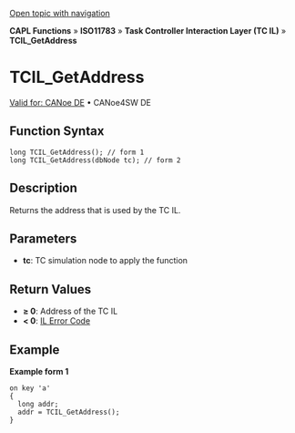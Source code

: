 [Open topic with navigation](../../../../../../CANoeDEFamily.htm#Topics/CAPLFunctions/ISO11783/ISOInteractionLayerTC/Functions/CAPLfunctionIso11783TCILGetAddress.md)

**CAPL Functions** » **ISO11783** » **Task Controller Interaction Layer (TC IL)** » **TCIL_GetAddress**

# TCIL_GetAddress

[Valid for: CANoe DE](../../../../Shared/FeatureAvailability.md) • CANoe4SW DE

## Function Syntax

```plaintext
long TCIL_GetAddress(); // form 1
long TCIL_GetAddress(dbNode tc); // form 2
```

## Description

Returns the address that is used by the TC IL.

## Parameters

- **tc**: TC simulation node to apply the function

## Return Values

- **≥ 0**: Address of the TC IL
- **< 0**: [IL Error Code](../../../CAPLfunctionsISOj1939ErrorCodes.md)

## Example

**Example form 1**

```plaintext
on key 'a'
{
  long addr;
  addr = TCIL_GetAddress();
}
```
